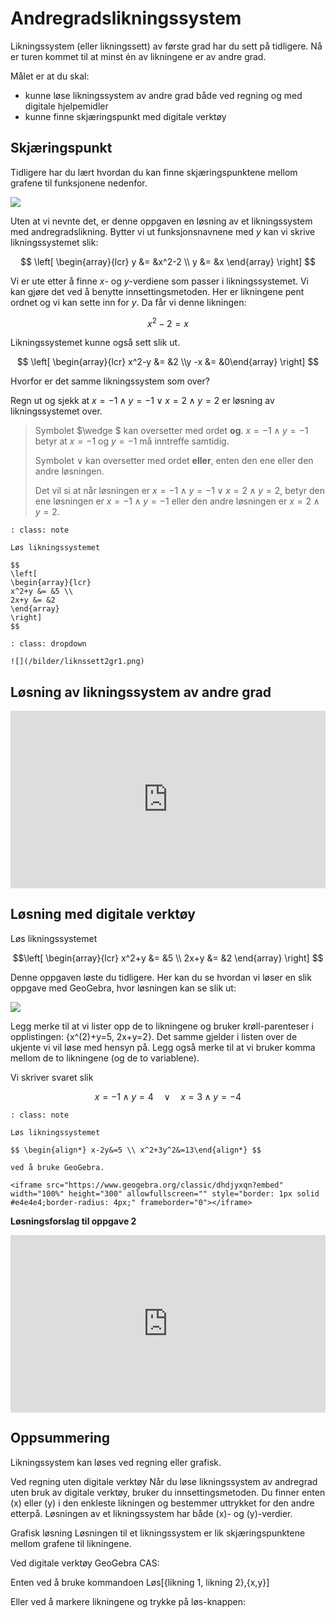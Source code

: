 # Andregradslikningssystem


Likningssystem (eller likningssett) av første grad har du sett på tidligere. Nå er turen kommet til at minst én av likningene er av andre grad.

Målet er at du skal: 

* kunne løse likningssystem av andre grad både ved regning og med digitale hjelpemidler
* kunne finne skjæringspunkt med digitale verktøy

## Skjæringspunkt

Tidligere har du lært hvordan du kan finne skjæringspunktene mellom grafene til funksjonene nedenfor.

![](/bilder/skjaeringpunkt2.png)

Uten at vi nevnte det, er denne oppgaven en løsning av et likningssystem med andregradslikning. Bytter vi ut funksjonsnavnene med $y$ kan vi skrive likningssystemet slik:

$$
\left[
\begin{array}{lcr}
y &= &x^2-2 \\
y &= &x
\end{array}
\right]
$$

Vi er ute etter å finne $x$- og $y$-verdiene som passer i  likningssystemet. Vi kan gjøre det ved å benytte innsettingsmetoden. Her er likningene pent ordnet og vi kan sette inn for $y$. Da får vi denne likningen:

$$ x^2-2  = x$$

Likningssystemet kunne også sett slik ut.

$$ \left[ \begin{array}{lcr} x^2-y &= &2 \\y -x &= &0\end{array}
\right] 
$$

Hvorfor er det samme likningssystem som over?

Regn ut og sjekk at $x=-1 \wedge y=-1 \vee x=2 \wedge y=2$ er løsning av likningssystemet over.

> Symbolet $\wedge $ kan oversetter med ordet <strong>og</strong>. $x=-1 \wedge y=-1$  betyr at $x=-1$ og $y=-1$ må inntreffe samtidig.</p>
>
>Symbolet $\vee$ kan oversetter med ordet <strong>eller</strong>, enten den ene eller den andre løsningen.
>
> Det vil si at når løsningen er $x=-1 \wedge y=-1 \vee x=2 \wedge y=2$, betyr den ene løsningen er $x=-1 \wedge y=-1$ eller den andre løsningen er $x=2 \wedge y=2$.</p>

```{admonition} Oppgave 1
: class: note

Løs likningssystemet

$$
\left[
\begin{array}{lcr}
x^2+y &= &5 \\
2x+y &= &2
\end{array}
\right]
$$

```

```{admonition} Løsning
: class: dropdown

![](/bilder/liknssett2gr1.png)
```

## Løsning av likningssystem av andre grad

<div style="padding:56.25% 0 0 0;position:relative;"><iframe src="https://player.vimeo.com/video/339850498?h=7b2c2dec5b&title=0&byline=0&portrait=0" style="position:absolute;top:0;left:0;width:100%;height:100%;" frameborder="0" allow="autoplay; fullscreen; picture-in-picture" allowfullscreen></iframe></div><script src="https://player.vimeo.com/api/player.js"></script>

## Løsning med digitale verktøy

Løs likningssystemet

$$\left[
\begin{array}{lcr}
x^2+y &= &5 \\
2x+y &= &2
\end{array}
\right]
$$

Denne oppgaven løste du tidligere. Her kan du se hvordan vi løser en slik oppgave med GeoGebra, hvor løsningen kan se slik ut: 

![](/bilder/cas-system.png)

Legg merke til at vi lister opp de to likningene og bruker krøll-parenteser i opplistingen: {x^(2)+y=5, 2x+y=2}. Det samme gjelder i listen over de ukjente vi vil løse med hensyn på. Legg også merke til at vi bruker komma mellom de to likningene (og de to variablene). 

Vi skriver svaret slik

$$ x=-1 \wedge y=4    \quad   \vee \quad     x=3 \wedge y=-4 $$

```{admonition} Oppgave 2
: class: note

Løs likningssystemet 

$$ \begin{align*} x-2y&=5 \\ x^2+3y^2&=13\end{align*} $$

ved å bruke GeoGebra.

<iframe src="https://www.geogebra.org/classic/dhdjyxqn?embed" width="100%" height="300" allowfullscreen="" style="border: 1px solid #e4e4e4;border-radius: 4px;" frameborder="0"></iframe> 
```

**Løsningsforslag til oppgave 2**

<div style="padding:56.25% 0 0 0;position:relative;"><iframe src="https://player.vimeo.com/video/300253427?h=b931849bdd&title=0&byline=0&portrait=0" style="position:absolute;top:0;left:0;width:100%;height:100%;" frameborder="0" allow="autoplay; fullscreen; picture-in-picture" allowfullscreen></iframe></div><script src="https://player.vimeo.com/api/player.js"></script>

## Oppsummering

Likningssystem kan løses ved regning eller grafisk.

Ved regning uten digitale verktøy
Når du løse likningssystem av andregrad uten bruk av digitale verktøy, bruker du innsettingsmetoden. Du finner enten \(x\) eller \(y\) i den enkleste likningen og bestemmer uttrykket for den andre etterpå. Løsningen av et likningssystem har både \(x\)- og \(y\)-verdier.

Grafisk løsning
Løsningen til et likningssystem er lik skjæringspunktene mellom grafene til likningene.

Ved digitale verktøy
GeoGebra CAS:

Enten ved å bruke kommandoen Løs[{likning 1, likning 2},{x,y}]

Eller ved å markere likningene og trykke på løs-knappen: